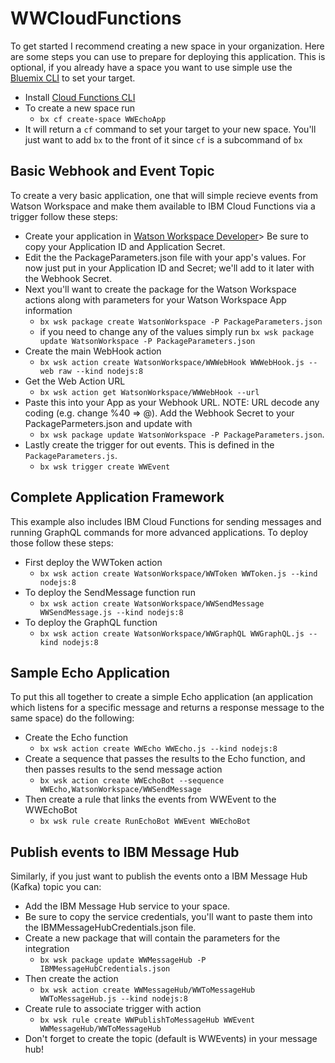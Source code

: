 # WWCloudFunctions

To get started I recommend creating a new space in your organization. Here are some steps you can use to prepare for deploying this application. This is optional, if you already have a space you want to use simple use the [Bluemix CLI](https://console.bluemix.net/docs/cli/reference/bluemix_cli/get_started.html#getting-started) to set your target.
- Install [Cloud Functions CLI](https://console.bluemix.net/openwhisk/learn/cli)
- To create a new space run
  - `bx cf create-space WWEchoApp`
- It will return a `cf` command to set your target to your new space. You'll just want to add `bx` to the front of it since `cf` is a subcommand of `bx`

## Basic Webhook and Event Topic
To create a very basic application, one that will simple recieve events from Watson Workspace and make them available to IBM Cloud Functions via a trigger follow these steps:
- Create your application in [Watson Workspace Developer](https://developer.watsonwork.ibm.com/apps)> Be sure to copy your Application ID and Application Secret.
- Edit the the PackageParameters.json file with your app's values. For now just put in your Application ID and Secret; we'll add to it later with the Webhook Secret.
- Next you'll want to create the package for the Watson Workspace actions along with parameters for your Watson Workspace App information
  - `bx wsk package create WatsonWorkspace -P PackageParameters.json`
  - if you need to change any of the values simply run `bx wsk package update WatsonWorkspace -P PackageParameters.json`
- Create the main WebHook action
  - `bx wsk action create WatsonWorkspace/WWWebHook WWWebHook.js --web raw --kind nodejs:8`
- Get the Web Action URL
  - `bx wsk action get WatsonWorkspace/WWWebHook --url`
- Paste this into your App as your Webhook URL. NOTE: URL decode any coding (e.g. change %40 => @). Add the Webhook Secret to your PackageParmeters.json and update with
  - `bx wsk package update WatsonWorkspace -P PackageParameters.json`.
- Lastly create the trigger for out events. This is defined in the `PackageParameters.js`.
  - `bx wsk trigger create WWEvent`

## Complete Application Framework
This example also includes IBM Cloud Functions for sending messages and running GraphQL commands for more advanced applications. To deploy those follow these steps:
- First deploy the WWToken action
  - `bx wsk action create WatsonWorkspace/WWToken WWToken.js --kind nodejs:8`
- To deploy the SendMessage function run
  - `bx wsk action create WatsonWorkspace/WWSendMessage WWSendMessage.js --kind nodejs:8`
- To deploy the GraphQL function
  - `bx wsk action create WatsonWorkspace/WWGraphQL WWGraphQL.js --kind nodejs:8`

## Sample Echo Application
To put this all together to create a simple Echo application (an application which listens for a specific message and returns a response message to the same space) do the following:
- Create the Echo function
  - `bx wsk action create WWEcho WWEcho.js --kind nodejs:8`
- Create a sequence that passes the results to the Echo function, and then passes results to the send message action
  - `bx wsk action create WWEchoBot --sequence WWEcho,WatsonWorkspace/WWSendMessage`
- Then create a rule that links the events from WWEvent to the WWEchoBot
  - `bx wsk rule create RunEchoBot WWEvent WWEchoBot`

## Publish events to IBM Message Hub
Similarly, if you just want to publish the events onto a IBM Message Hub (Kafka) topic you can:
- Add the IBM Message Hub service to your space.
- Be sure to copy the service credentials, you'll want to paste them into the IBMMessageHubCredentials.json file.
- Create a new package that will contain the parameters for the integration
  - `bx wsk package update WWMessageHub -P IBMMessageHubCredentials.json`
- Then create the action
  - `bx wsk action create WWMessageHub/WWToMessageHub WWToMessageHub.js --kind nodejs:8`
- Create rule to associate trigger with action
  - `bx wsk rule create WWPublishToMessageHub WWEvent WWMessageHub/WWToMessageHub`
- Don't forget to create the topic (default is WWEvents) in your message hub!
